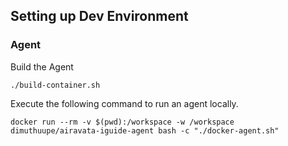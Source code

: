 ## Setting up Dev Environment

### Agent
Build the Agent
```shell
./build-container.sh
```

Execute the following command to run an agent locally.
```shell
docker run --rm -v $(pwd):/workspace -w /workspace dimuthuupe/airavata-iguide-agent bash -c "./docker-agent.sh"
```



